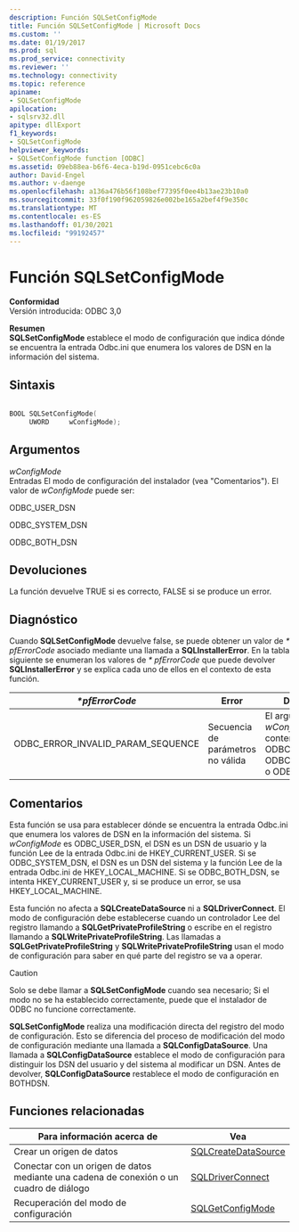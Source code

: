 ```yaml
---
description: Función SQLSetConfigMode
title: Función SQLSetConfigMode | Microsoft Docs
ms.custom: ''
ms.date: 01/19/2017
ms.prod: sql
ms.prod_service: connectivity
ms.reviewer: ''
ms.technology: connectivity
ms.topic: reference
apiname:
- SQLSetConfigMode
apilocation:
- sqlsrv32.dll
apitype: dllExport
f1_keywords:
- SQLSetConfigMode
helpviewer_keywords:
- SQLSetConfigMode function [ODBC]
ms.assetid: 09eb88ea-b6f6-4eca-b19d-0951cebc6c0a
author: David-Engel
ms.author: v-daenge
ms.openlocfilehash: a136a476b56f108bef77395f0ee4b13ae23b10a0
ms.sourcegitcommit: 33f0f190f962059826e002be165a2bef4f9e350c
ms.translationtype: MT
ms.contentlocale: es-ES
ms.lasthandoff: 01/30/2021
ms.locfileid: "99192457"
---
```

# <a name="sqlsetconfigmode-function"></a>Función SQLSetConfigMode
**Conformidad**  
 Versión introducida: ODBC 3,0  
  
 **Resumen**  
 **SQLSetConfigMode** establece el modo de configuración que indica dónde se encuentra la entrada Odbc.ini que enumera los valores de DSN en la información del sistema.  
  
## <a name="syntax"></a>Sintaxis  
  
```cpp  
  
BOOL SQLSetConfigMode(  
     UWORD     wConfigMode);  
```  
  
## <a name="arguments"></a>Argumentos  
 *wConfigMode*  
 Entradas El modo de configuración del instalador (vea "Comentarios"). El valor de *wConfigMode* puede ser:  
  
 ODBC_USER_DSN  
  
 ODBC_SYSTEM_DSN  
  
 ODBC_BOTH_DSN  
  
## <a name="returns"></a>Devoluciones  
 La función devuelve TRUE si es correcto, FALSE si se produce un error.  
  
## <a name="diagnostics"></a>Diagnóstico  
 Cuando **SQLSetConfigMode** devuelve false, se puede obtener un valor de *\* pfErrorCode* asociado mediante una llamada a **SQLInstallerError**. En la tabla siguiente se enumeran los valores de *\* pfErrorCode* que puede devolver **SQLInstallerError** y se explica cada uno de ellos en el contexto de esta función.  
  
|*\*pfErrorCode*|Error|Descripción|  
|---------------------|-----------|-----------------|  
|ODBC_ERROR_INVALID_PARAM_SEQUENCE|Secuencia de parámetros no válida|El argumento *wConfigMode* no contenía ODBC_USER_DSN, ODBC_SYSTEM_DSN o ODBC_BOTH_DSN.|  
  
## <a name="comments"></a>Comentarios  
 Esta función se usa para establecer dónde se encuentra la entrada Odbc.ini que enumera los valores de DSN en la información del sistema. Si *wConfigMode* es ODBC_USER_DSN, el DSN es un DSN de usuario y la función Lee de la entrada Odbc.ini de HKEY_CURRENT_USER. Si se ODBC_SYSTEM_DSN, el DSN es un DSN del sistema y la función Lee de la entrada Odbc.ini de HKEY_LOCAL_MACHINE. Si se ODBC_BOTH_DSN, se intenta HKEY_CURRENT_USER y, si se produce un error, se usa HKEY_LOCAL_MACHINE.  
  
 Esta función no afecta a **SQLCreateDataSource** ni a **SQLDriverConnect**. El modo de configuración debe establecerse cuando un controlador Lee del registro llamando a **SQLGetPrivateProfileString** o escribe en el registro llamando a **SQLWritePrivateProfileString**. Las llamadas a **SQLGetPrivateProfileString** y **SQLWritePrivateProfileString** usan el modo de configuración para saber en qué parte del registro se va a operar.  
  
> [!CAUTION]  
>  Solo se debe llamar a **SQLSetConfigMode** cuando sea necesario; Si el modo no se ha establecido correctamente, puede que el instalador de ODBC no funcione correctamente.  
  
 **SQLSetConfigMode** realiza una modificación directa del registro del modo de configuración. Esto se diferencia del proceso de modificación del modo de configuración mediante una llamada a **SQLConfigDataSource**. Una llamada a **SQLConfigDataSource** establece el modo de configuración para distinguir los DSN del usuario y del sistema al modificar un DSN. Antes de devolver, **SQLConfigDataSource** restablece el modo de configuración en BOTHDSN.  
  
## <a name="related-functions"></a>Funciones relacionadas  
  
|Para información acerca de|Vea|  
|---------------------------|---------|  
|Crear un origen de datos|[SQLCreateDataSource](../../../odbc/reference/syntax/sqlcreatedatasource-function.md)|  
|Conectar con un origen de datos mediante una cadena de conexión o un cuadro de diálogo|[SQLDriverConnect](../../../odbc/reference/syntax/sqldriverconnect-function.md)|  
|Recuperación del modo de configuración|[SQLGetConfigMode](../../../odbc/reference/syntax/sqlgetconfigmode-function.md)|
